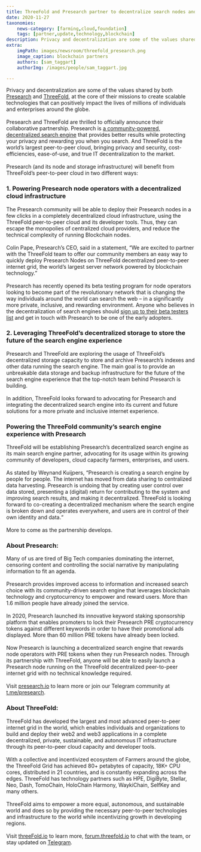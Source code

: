 ```yaml
---
title: ThreeFold and Presearch partner to decentralize search nodes and storage
date: 2020-11-27
taxonomies:
    news-category: [farming,cloud,foundation]
    tags: [partner,update,technology,blockchain]
description: Privacy and decentralization are some of the values shared by both Presearch and ThreeFold, at the core of their missions to create scalable technologies..
extra:
    imgPath: images/newsroom/threefold_presearch.png
    image_caption: blockchain partners
    authors: [sam_taggart]
    authorImg: /images/people/sam_taggart.jpg
    
---
```


Privacy and decentralization are some of the values shared by both [Presearch](https://www.presearch.io/) and [ThreeFold](https://threefold.io), at the core of their missions to create scalable technologies that can positively impact the lives of millions of individuals and enterprises around the globe.
<br/>
<br/>
Presearch and ThreeFold are thrilled to officially announce their collaborative partnership. Presearch is [a community-powered, decentralized search engine](https://presearch.org/) that provides better results while protecting your privacy and rewarding you when you search. And ThreeFold is the world’s largest peer-to-peer cloud, bringing privacy and security, cost-efficiencies, ease-of-use, and true IT decentralization to the market.
<br/>
<br/>
Presearch (and its node and storage infrastructure) will benefit from ThreeFold’s peer-to-peer cloud in two different ways:

### 1. Powering Presearch node operators with a decentralized cloud infrastructure
The Presearch community will be able to deploy their Presearch nodes in a few clicks in a completely decentralized cloud infrastructure, using the ThreeFold peer-to-peer cloud and its developer tools. Thus, they can escape the monopolies of centralized cloud providers, and reduce the technical complexity of running Blockchain nodes. 
<br/>
<br/>
Colin Pape, Presearch’s CEO, said in a statement, “We are excited to partner with the ThreeFold team to offer our community members an easy way to quickly deploy Presearch Nodes on ThreeFold decentralized peer-to-peer internet grid, the world’s largest server network powered by blockchain technology.”
<br/>
<br/>
Presearch has recently opened its beta testing program for node operators looking to become part of the revolutionary network that is changing the way individuals around the world can search the web – in a significantly more private, inclusive, and rewarding environment. Anyone who believes in the decentralization of search engines should [sign up to their beta testers list](https://presearchcommunity.typeform.com/to/UkDumktm) and get in touch with Presearch to be one of the early adopters. 

### 2. Leveraging ThreeFold’s decentralized storage to store the future of the search engine experience

Presearch and ThreeFold are exploring the usage of ThreeFold’s decentralized storage capacity to store and archive Presearch’s indexes and other data running the search engine. The main goal is to provide an unbreakable data storage and backup infrastructure for the future of the search engine experience that the top-notch team behind Presearch is building.
<br/>
<br/>
In addition, ThreeFold looks forward to advocating for Presearch and integrating the decentralized search engine into its current and future solutions for a more private and inclusive internet experience.

### Powering the ThreeFold community’s search engine experience with Presearch

ThreeFold will be establishing Presearch’s decentralized search engine as its main search engine partner, advocating for its usage within its growing community of developers, cloud capacity farmers, enterprises, and users. 
<br/>
<br/>
As stated by Weynand Kuijpers, “Presearch is creating a search engine by people for people. The internet has moved from data sharing to centralized data harvesting. Presearch is undoing that by creating user control over data stored, presenting a (digital) return for contributing to the system and improving search results, and making it decentralized. ThreeFold is looking forward to co-creating a decentralized mechanism where the search engine is broken down and operates everywhere, and users are in control of their own identity and data.“
<br/>
<br/>
More to come as the partnership develops.

### About Presearch: 

Many of us are tired of Big Tech companies dominating the internet, censoring content and controlling the social narrative by manipulating information to fit an agenda. 
<br/>
<br/>
Presearch provides improved access to information and increased search choice with its community-driven search engine that leverages blockchain technology and cryptocurrency to empower and reward users. More than 1.6 million people have already joined the service.
<br/>
<br/>
In 2020, Presearch launched its innovative keyword staking sponsorship platform that enables promoters to lock their Presearch PRE cryptocurrency tokens against different keywords in order to have their promotional ads displayed. More than 60 million PRE tokens have already been locked.
<br/>
<br/>
Now Presearch is launching a decentralized search engine that rewards node operators with PRE tokens when they run Presearch nodes. Through its partnership with ThreeFold, anyone will be able to easily launch a Presearch node running on the ThreeFold decentralized peer-to-peer internet grid with no technical knowledge required.
<br/>
<br/>
Visit [presearch.io](https://presearch.io) to learn more or join our Telegram community at [t.me/presearch](https://t.me/presearch). 

### About ThreeFold:
 
ThreeFold has developed the largest and most advanced peer-to-peer internet grid in the world, which enables individuals and organizations to build and deploy their web2 and web3 applications in a complete decentralized, private, sustainable, and autonomous IT infrastructure through its peer-to-peer cloud capacity and developer tools.
<br/>
<br/>
With a collective and incentivized ecosystem of Farmers around the globe, the ThreeFold Grid has achieved 80+ petabytes of capacity, 18K+ CPU cores, distributed in 21 countries, and is constantly expanding across the edges. ThreeFold has technology partners such as HPE, DigiByte, Stellar, Neo, Dash, TomoChain, HoloChain Harmony, WaykiChain, SelfKey and many others.
<br/>
<br/>
ThreeFold aims to empower a more equal, autonomous, and sustainable world and does so by providing the necessary peer-to-peer technologies and infrastructure to the world while incentivizing growth in developing regions.
<br/>
<br/>
Visit [threeFold.io](https://threefold.io) to learn more, [forum.threefold.io](https://forum.threefold.io) to chat with the team, or stay updated on [Telegram](https://t.me/threefoldnews).
